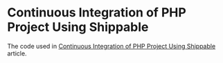 Continuous Integration of PHP Project Using Shippable
=====================================================

The code used in [Continuous Integration of PHP Project Using Shippable](http://ifdattic.com/continuous-integration-php-project-using-shippable/) article.
